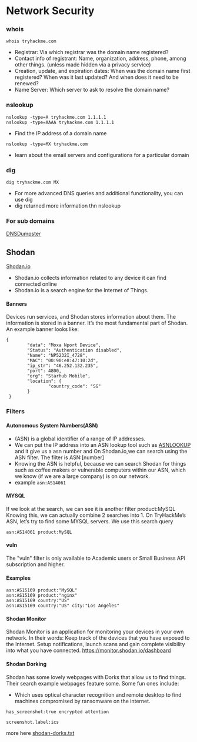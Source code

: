 # Network Security
### whois
```
whois tryhackme.com
```
- Registrar: Via which registrar was the domain name registered?
- Contact info of registrant: Name, organization, address, phone, among other things. (unless made hidden via a privacy service)
- Creation, update, and expiration dates: When was the domain name first registered? When was it last updated? And when does it need to be renewed?
- Name Server: Which server to ask to resolve the domain name?
### nslookup
```
nslookup -type=A tryhackme.com 1.1.1.1
nslookup -type=AAAA tryhackme.com 1.1.1.1
```
- Find the IP address of a domain name
```
nslookup -type=MX tryhackme.com
```
- learn about the email servers and configurations for a particular domain
### dig
```
dig tryhackme.com MX
```
- For more advanced DNS queries and additional functionality, you can use dig
-  dig returned more information thn nslookup

### For sub domains

[DNSDumpster](https://dnsdumpster.com/)
## Shodan
[Shodan.io](https://www.shodan.io/)
- Shodan.io collects information related to any device it can find connected online
- Shodan.io is a search engine for the Internet of Things.
#### Banners
 Devices run services, and Shodan stores information about them. The information is stored in a banner. It’s the most fundamental part of Shodan.
An example banner looks like:
```
{
		"data": "Moxa Nport Device",
		"Status": "Authentication disabled",
		"Name": "NP5232I_4728",
		"MAC": "00:90:e8:47:10:2d",
		"ip_str": "46.252.132.235",
		"port": 4800,
		"org": "Starhub Mobile",
		"location": {
				"country_code": "SG"
		}
 }
```
### Filters
#### Autonomous System Numbers(ASN)
- (ASN) is a global identifier of a range of IP addresses.
- We can put the IP address into an ASN lookup tool such as [ASNLOOKUP](https://asnlookup.com/) and it give us a asn number and On Shodan.io,we can search using the ASN filter. The filter is ASN:[number]
- Knowing the ASN is helpful, because we can search Shodan for things such as coffee makers or vulnerable computers within our ASN, which we know (if we are a large company) is on our network.
- example ```asn:AS14061```

#### MYSQL
If we look at the search, we can see it is another filter product:MySQL
Knowing this, we can actually combine 2 searches into 1.
On TryHackMe’s ASN, let’s try to find some MYSQL servers.
We use this search query

```asn:AS14061 product:MySQL```
#### vuln
The "vuln" filter is only available to Academic users or Small Business API subscription and higher.
#### Examples
```
asn:AS15169 product:"MySQL"
asn:AS15169 product:"nginx"
asn:AS15169 country:"US"
asn:AS15169 country:"US" city:"Los Angeles"
```
#### Shodan Monitor
Shodan Monitor is an application for monitoring your devices in your own network. In their words:
Keep track of the devices that you have exposed to the Internet. Setup notifications, launch scans and gain complete visibility into what you have connected.
https://monitor.shodan.io/dashboard
#### Shodan Dorking
Shodan has some lovely webpages with Dorks that allow us to find things. Their search example webpages feature some.
Some fun ones include:
- Which uses optical character recognition and remote desktop to find machines compromised by ransomware on the internet. 
```
has_screenshot:true encrypted attention
```
```
screenshot.label:ics
```
more here [shodan-dorks.txt](shodan-dorks.txt)
